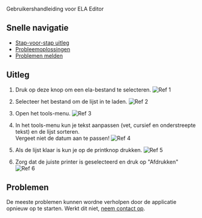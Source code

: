 Gebruikershandleiding voor ELA Editor

## Snelle navigatie
- [Stap-voor-stap uitleg](#uitleg)
- [Probleemoplossingen](#problemen)
- [Problemen melden](#problemen)

## Uitleg
1. Druk op deze knop om een ela-bestand te selecteren.
![Ref 1](img/elae/ref1.png)

2. Selecteer het bestand om de lijst in te laden.
![Ref 2](img/elae/ref2.png)

3. Open het tools-menu.
![Ref 3](img/elae/ref3.png)

4. In het tools-menu kun je tekst aanpassen (vet, cursief en onderstreepte tekst) en de lijst sorteren.<br>Vergeet niet de datum aan te passen!
![Ref 4](img/elae/ref4.png)

5. Als de lijst klaar is kun je op de printknop drukken.
![Ref 5](img/elae/ref5.png)

6. Zorg dat de juiste printer is geselecteerd en druk op "Afdrukken"
![Ref 6](img/elae/ref6.png)

## Problemen
De meeste problemen kunnen wordne verholpen door de applicatie opnieuw op te starten. Werkt dit niet, [neem contact op](readme.md#problemen-en-contact).
